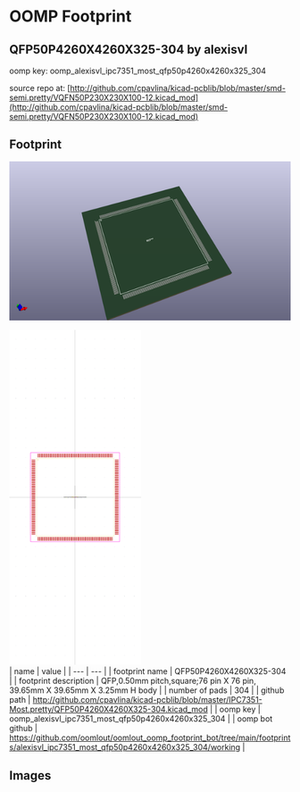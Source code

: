 # OOMP Footprint  
## QFP50P4260X4260X325-304  by alexisvl  
  
oomp key: oomp_alexisvl_ipc7351_most_qfp50p4260x4260x325_304  
  
source repo at: [http://github.com/cpavlina/kicad-pcblib/blob/master/smd-semi.pretty/VQFN50P230X230X100-12.kicad_mod](http://github.com/cpavlina/kicad-pcblib/blob/master/smd-semi.pretty/VQFN50P230X230X100-12.kicad_mod)  
## Footprint  
  
[![working_kicad_pcb_3d.png](working_kicad_pcb_3d_600.png)](working_kicad_pcb_3d.png)  
  
[![working.png](working_600.png)](working.png)  
| name | value | 
| --- | --- | 
| footprint name | QFP50P4260X4260X325-304 | 
| footprint description | QFP,0.50mm pitch,square;76 pin X 76 pin, 39.65mm X 39.65mm X 3.25mm H body | 
| number of pads | 304 | 
| github path | http://github.com/cpavlina/kicad-pcblib/blob/master/IPC7351-Most.pretty/QFP50P4260X4260X325-304.kicad_mod | 
| oomp key | oomp_alexisvl_ipc7351_most_qfp50p4260x4260x325_304 | 
| oomp bot github | https://github.com/oomlout/oomlout_oomp_footprint_bot/tree/main/footprints/alexisvl_ipc7351_most_qfp50p4260x4260x325_304/working | 
## Images  
